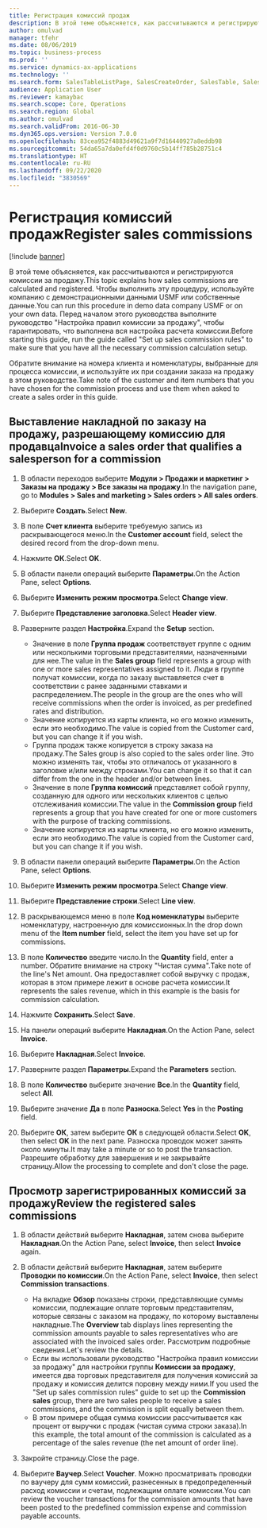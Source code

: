 ```yaml
---
title: Регистрация комиссий продаж
description: В этой теме объясняется, как рассчитываются и регистрируются комиссии за продажу.
author: omulvad
manager: tfehr
ms.date: 08/06/2019
ms.topic: business-process
ms.prod: ''
ms.service: dynamics-ax-applications
ms.technology: ''
ms.search.form: SalesTableListPage, SalesCreateOrder, SalesTable, SalesEditLines,  CustInvoiceJournal, CommissionTrans, LedgerTransVoucher, CustClassificationGroup
audience: Application User
ms.reviewer: kamaybac
ms.search.scope: Core, Operations
ms.search.region: Global
ms.author: omulvad
ms.search.validFrom: 2016-06-30
ms.dyn365.ops.version: Version 7.0.0
ms.openlocfilehash: 83cea952f4883d49621a9f7d16440927a8eddb98
ms.sourcegitcommit: 54da65a7da0efd4f0d9760c5b14ff785b28751c4
ms.translationtype: HT
ms.contentlocale: ru-RU
ms.lasthandoff: 09/22/2020
ms.locfileid: "3830569"
---
```

# <a name="register-sales-commissions"></a><span data-ttu-id="568f7-103">Регистрация комиссий продаж</span><span class="sxs-lookup"><span data-stu-id="568f7-103">Register sales commissions</span></span>

[!include [banner](../../includes/banner.md)]

<span data-ttu-id="568f7-104">В этой теме объясняется, как рассчитываются и регистрируются комиссии за продажу.</span><span class="sxs-lookup"><span data-stu-id="568f7-104">This topic explains how sales commissions are calculated and registered.</span></span> <span data-ttu-id="568f7-105">Чтобы выполнить эту процедуру, используйте компанию с демонстрационными данными USMF или собственные данные.</span><span class="sxs-lookup"><span data-stu-id="568f7-105">You can run this procedure in demo data company USMF or on your own data.</span></span> <span data-ttu-id="568f7-106">Перед началом этого руководства выполните руководство "Настройка правил комиссии за продажу", чтобы гарантировать, что выполнена вся настройка расчета комиссии.</span><span class="sxs-lookup"><span data-stu-id="568f7-106">Before starting this guide, run the guide called "Set up sales commission rules" to make sure that you have all the necessary commission calculation setup.</span></span>

<span data-ttu-id="568f7-107">Обратите внимание на номера клиента и номенклатуры, выбранные для процесса комиссии, и используйте их при создании заказа на продажу в этом руководстве.</span><span class="sxs-lookup"><span data-stu-id="568f7-107">Take note of the customer and item numbers that you have chosen for the commission process and use them when asked to create a sales order in this guide.</span></span>


## <a name="invoice-a-sales-order-that-qualifies-a-salesperson-for-a-commission"></a><span data-ttu-id="568f7-108">Выставление накладной по заказу на продажу, разрешающему комиссию для продавца</span><span class="sxs-lookup"><span data-stu-id="568f7-108">Invoice a sales order that qualifies a salesperson for a commission</span></span>
1. <span data-ttu-id="568f7-109">В области переходов выберите **Модули > Продажи и маркетинг > Заказы на продажу > Все заказы на продажу**.</span><span class="sxs-lookup"><span data-stu-id="568f7-109">In the navigation pane, go to **Modules > Sales and marketing > Sales orders > All sales orders**.</span></span>
2. <span data-ttu-id="568f7-110">Выберите **Создать**.</span><span class="sxs-lookup"><span data-stu-id="568f7-110">Select **New**.</span></span>
3. <span data-ttu-id="568f7-111">В поле **Счет клиента** выберите требуемую запись из раскрывающегося меню.</span><span class="sxs-lookup"><span data-stu-id="568f7-111">In the **Customer account** field, select the desired record from the drop-down menu.</span></span>
4. <span data-ttu-id="568f7-112">Нажмите **ОК**.</span><span class="sxs-lookup"><span data-stu-id="568f7-112">Select **OK**.</span></span>
5. <span data-ttu-id="568f7-113">В области панели операций выберите **Параметры**.</span><span class="sxs-lookup"><span data-stu-id="568f7-113">On the Action Pane, select **Options**.</span></span>
6. <span data-ttu-id="568f7-114">Выберите **Изменить режим просмотра**.</span><span class="sxs-lookup"><span data-stu-id="568f7-114">Select **Change view**.</span></span>
7. <span data-ttu-id="568f7-115">Выберите **Представление заголовка**.</span><span class="sxs-lookup"><span data-stu-id="568f7-115">Select **Header view**.</span></span>
8. <span data-ttu-id="568f7-116">Разверните раздел **Настройка**.</span><span class="sxs-lookup"><span data-stu-id="568f7-116">Expand the **Setup** section.</span></span>

    - <span data-ttu-id="568f7-117">Значение в поле **Группа продаж** соответствует группе с одним или несколькими торговыми представителями, назначенными для нее.</span><span class="sxs-lookup"><span data-stu-id="568f7-117">The value in the **Sales group** field represents a group with one or more sales representatives assigned to it.</span></span> <span data-ttu-id="568f7-118">Люди в группе получат комиссии, когда по заказу выставляется счет в соответствии с ранее заданными ставками и распределением.</span><span class="sxs-lookup"><span data-stu-id="568f7-118">The people in the group are the ones who will receive commissions when the order is invoiced, as per predefined rates and distribution.</span></span>   
    - <span data-ttu-id="568f7-119">Значение копируется из карты клиента, но его можно изменить, если это необходимо.</span><span class="sxs-lookup"><span data-stu-id="568f7-119">The value is copied from the Customer card, but you can change it if you wish.</span></span>  
    - <span data-ttu-id="568f7-120">Группа продаж также копируется в строку заказа на продажу.</span><span class="sxs-lookup"><span data-stu-id="568f7-120">The Sales group is also copied to the sales order line.</span></span> <span data-ttu-id="568f7-121">Это можно изменять так, чтобы это отличалось от указанного в заголовке и/или между строками.</span><span class="sxs-lookup"><span data-stu-id="568f7-121">You can change it so that it can differ from the one in the header and/or between lines.</span></span>  
    - <span data-ttu-id="568f7-122">Значение в поле **Группа комиссий** представляет собой группу, созданную для одного или нескольких клиентов с целью отслеживания комиссии.</span><span class="sxs-lookup"><span data-stu-id="568f7-122">The value in the **Commission group** field represents a group that you have created for one or more customers with the purpose of tracking commissions.</span></span>   
    - <span data-ttu-id="568f7-123">Значение копируется из карты клиента, но его можно изменить, если это необходимо.</span><span class="sxs-lookup"><span data-stu-id="568f7-123">The value is copied from the Customer card, but you can change it if you wish.</span></span>   

9. <span data-ttu-id="568f7-124">В области панели операций выберите **Параметры**.</span><span class="sxs-lookup"><span data-stu-id="568f7-124">On the Action Pane, select **Options**.</span></span>
10. <span data-ttu-id="568f7-125">Выберите **Изменить режим просмотра**.</span><span class="sxs-lookup"><span data-stu-id="568f7-125">Select **Change view**.</span></span>
11. <span data-ttu-id="568f7-126">Выберите **Представление строки**.</span><span class="sxs-lookup"><span data-stu-id="568f7-126">Select **Line view**.</span></span>
12. <span data-ttu-id="568f7-127">В раскрывающемся меню в поле **Код номенклатуры** выберите номенклатуру, настроенную для комиссионных.</span><span class="sxs-lookup"><span data-stu-id="568f7-127">In the drop down menu of the **Item number** field, select the item you have set up for commissions.</span></span> 
13. <span data-ttu-id="568f7-128">В поле **Количество** введите число.</span><span class="sxs-lookup"><span data-stu-id="568f7-128">In the **Quantity** field, enter a number.</span></span> <span data-ttu-id="568f7-129">Обратите внимание на строку "Чистая сумма".</span><span class="sxs-lookup"><span data-stu-id="568f7-129">Take note of the line's Net amount.</span></span> <span data-ttu-id="568f7-130">Она предоставляет собой выручку с продаж, которая в этом примере лежит в основе расчета комиссии.</span><span class="sxs-lookup"><span data-stu-id="568f7-130">It represents the sales revenue, which in this example is the basis for commission calculation.</span></span>  
14. <span data-ttu-id="568f7-131">Нажмите **Сохранить**.</span><span class="sxs-lookup"><span data-stu-id="568f7-131">Select **Save**.</span></span>
15. <span data-ttu-id="568f7-132">На панели операций выберите **Накладная**.</span><span class="sxs-lookup"><span data-stu-id="568f7-132">On the Action Pane, select **Invoice**.</span></span>
16. <span data-ttu-id="568f7-133">Выберите **Накладная**.</span><span class="sxs-lookup"><span data-stu-id="568f7-133">Select **Invoice**.</span></span>
17. <span data-ttu-id="568f7-134">Разверните раздел **Параметры**.</span><span class="sxs-lookup"><span data-stu-id="568f7-134">Expand the **Parameters** section.</span></span>
18. <span data-ttu-id="568f7-135">В поле **Количество** выберите значение **Все**.</span><span class="sxs-lookup"><span data-stu-id="568f7-135">In the **Quantity** field, select **All**.</span></span>
19. <span data-ttu-id="568f7-136">Выберите значение **Да** в поле **Разноска**.</span><span class="sxs-lookup"><span data-stu-id="568f7-136">Select **Yes** in the **Posting** field.</span></span>
20. <span data-ttu-id="568f7-137">Выберите **ОК**, затем выберите **ОК** в следующей области.</span><span class="sxs-lookup"><span data-stu-id="568f7-137">Select **OK**, then select **OK** in the next pane.</span></span> <span data-ttu-id="568f7-138">Разноска проводок может занять около минуты.</span><span class="sxs-lookup"><span data-stu-id="568f7-138">It may take a minute or so to post the transaction.</span></span> <span data-ttu-id="568f7-139">Разрешите обработку для завершения и не закрывайте страницу.</span><span class="sxs-lookup"><span data-stu-id="568f7-139">Allow the processing to complete and don't close the page.</span></span>  

## <a name="review-the-registered-sales-commissions"></a><span data-ttu-id="568f7-140">Просмотр зарегистрированных комиссий за продажу</span><span class="sxs-lookup"><span data-stu-id="568f7-140">Review the registered sales commissions</span></span>
1. <span data-ttu-id="568f7-141">В области действий выберите **Накладная**, затем снова выберите **Накладная**.</span><span class="sxs-lookup"><span data-stu-id="568f7-141">On the Action Pane, select **Invoice**, then select **Invoice** again.</span></span>
2. <span data-ttu-id="568f7-142">В области действий выберите **Накладная**, затем выберите **Проводки по комиссии**.</span><span class="sxs-lookup"><span data-stu-id="568f7-142">On the Action Pane, select **Invoice**, then select **Commission transactions**.</span></span>

    - <span data-ttu-id="568f7-143">На вкладке **Обзор** показаны строки, представляющие суммы комиссии, подлежащие оплате торговым представителям, которые связаны с заказом на продажу, по которому выставлены накладные.</span><span class="sxs-lookup"><span data-stu-id="568f7-143">The **Overview** tab displays lines representing the commission amounts payable to sales representatives who are associated with the invoiced sales order.</span></span> <span data-ttu-id="568f7-144">Рассмотрим подробные сведения.</span><span class="sxs-lookup"><span data-stu-id="568f7-144">Let's review the details.</span></span>  
    - <span data-ttu-id="568f7-145">Если вы использовали руководство "Настройка правил комиссии за продажу" для настройки группы **Комиссии за продажу**, имеется два торговых представителя для получения комиссий за продажу и комиссия делится поровну между ними.</span><span class="sxs-lookup"><span data-stu-id="568f7-145">If you used the "Set up sales commission rules" guide to set up the **Commission sales** group, there are two sales people to receive a sales commissions, and the commission is split equally between them.</span></span>  
    - <span data-ttu-id="568f7-146">В этом примере общая сумма комиссии рассчитывается как процент от выручки с продаж (чистая сумма строки заказа).</span><span class="sxs-lookup"><span data-stu-id="568f7-146">In this example, the total amount of the commission is calculated as a percentage of the sales revenue (the net amount of order line).</span></span>  
3. <span data-ttu-id="568f7-147">Закройте страницу.</span><span class="sxs-lookup"><span data-stu-id="568f7-147">Close the page.</span></span>
4. <span data-ttu-id="568f7-148">Выберите **Ваучер**.</span><span class="sxs-lookup"><span data-stu-id="568f7-148">Select **Voucher**.</span></span> <span data-ttu-id="568f7-149">Можно просматривать проводки по ваучеру для сумм комиссий, разнесенных в предопределенный расход комиссии и счетам, подлежащим оплате комиссии.</span><span class="sxs-lookup"><span data-stu-id="568f7-149">You can review the voucher transactions for the commission amounts that have been posted to the predefined commission expense and commission payable accounts.</span></span>  

